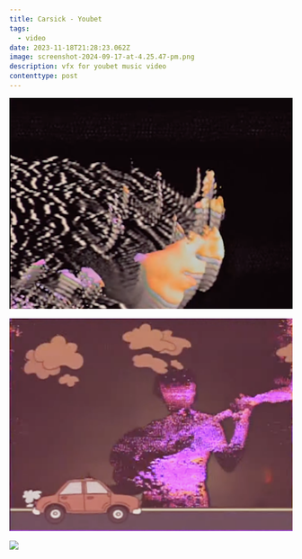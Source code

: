 ```yaml
---
title: Carsick - Youbet
tags:
  - video
date: 2023-11-18T21:28:23.062Z
image: screenshot-2024-09-17-at-4.25.47-pm.png
description: vfx for youbet music video
contenttype: post
---
```

![](screenshot-2024-09-17-at-4.27.24-pm.png)

![](screenshot-2024-09-17-at-4.27.37-pm.png)

![](screenshot-2024-09-17-at-4.27.03-pm.png)